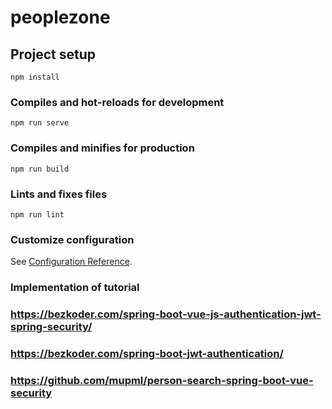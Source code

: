 # peoplezone

## Project setup
```
npm install
```

### Compiles and hot-reloads for development
```
npm run serve
```

### Compiles and minifies for production
```
npm run build
```

### Lints and fixes files
```
npm run lint
```

### Customize configuration
See [Configuration Reference](https://cli.vuejs.org/config/).

### Implementation of tutorial
### https://bezkoder.com/spring-boot-vue-js-authentication-jwt-spring-security/
### https://bezkoder.com/spring-boot-jwt-authentication/
### https://github.com/mupml/person-search-spring-boot-vue-security

